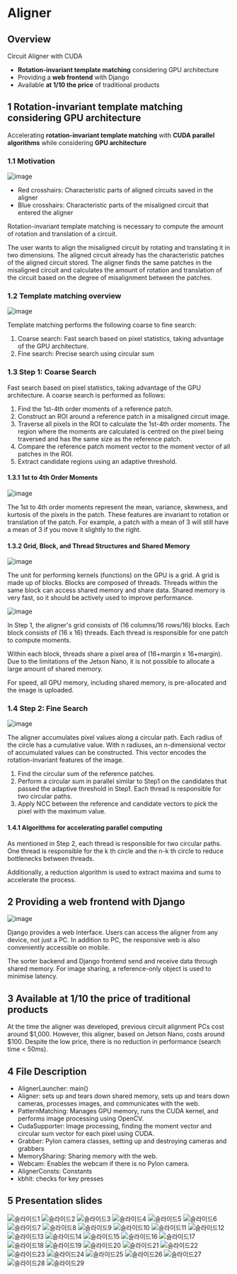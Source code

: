 # Aligner
## Overview
Circuit Aligner with CUDA
- **Rotation-invariant template matching** considering GPU architecture
- Providing a **web frontend** with Django
- Available **at 1/10 the price** of traditional products

## 1 Rotation-invariant template matching considering GPU architecture
Accelerating **rotation-invariant template matching** with **CUDA parallel algorithms** while considering **GPU architecture**

### 1.1 Motivation
![image](https://github.com/ChoiSeongHo-h/Aligner/assets/72921481/8637c327-4f86-447e-9f36-2d58a526a526)
- Red crosshairs: Characteristic parts of aligned circuits saved in the aligner
- Blue crosshairs: Characteristic parts of the misaligned circuit that entered the aligner

Rotation-invariant template matching is necessary to compute the amount of rotation and translation of a circuit. 

The user wants to align the misaligned circuit by rotating and translating it in two dimensions. The aligned circuit already has the characteristic patches of the aligned circuit stored. The aligner finds the same patches in the misaligned circuit and calculates the amount of rotation and translation of the circuit based on the degree of misalignment between the patches.

### 1.2 Template matching overview
![image](https://github.com/ChoiSeongHo-h/Aligner/assets/72921481/b12f0802-473a-4d2d-ae37-5b8a19c2a0fb)

Template matching performs the following coarse to fine search:
1. Coarse search: Fast search based on pixel statistics, taking advantage of the GPU architecture.
2. Fine search: Precise search using circular sum

### 1.3 Step 1: Coarse Search
Fast search based on pixel statistics, taking advantage of the GPU architecture.
A coarse search is performed as follows:
1. Find the 1st-4th order moments of a reference patch.
2. Construct an ROI around a reference patch in a misaligned circuit image.
3. Traverse all pixels in the ROI to calculate the 1st-4th order moments. The region where the moments are calculated is centred on the pixel being traversed and has the same size as the reference patch.
4. Compare the reference patch moment vector to the moment vector of all patches in the ROI.
5. Extract candidate regions using an adaptive threshold.

#### 1.3.1 1st to 4th Order Moments
![image](https://github.com/ChoiSeongHo-h/Aligner/assets/72921481/766b1c7f-d576-4d15-894c-78d1a3e3f256)

The 1st to 4th order moments represent the mean, variance, skewness, and kurtosis of the pixels in the patch. These features are invariant to rotation or translation of the patch. For example, a patch with a mean of 3 will still have a mean of 3 if you move it slightly to the right.


#### 1.3.2 Grid, Block, and Thread Structures and Shared Memory
![image](https://github.com/ChoiSeongHo-h/Aligner/assets/72921481/4a4fddc5-d8ab-4ac8-9759-01fb8f81bb24)

The unit for performing kernels (functions) on the GPU is a grid. A grid is made up of blocks. Blocks are composed of threads. Threads within the same block can access shared memory and share data. Shared memory is very fast, so it should be actively used to improve performance.

![image](https://github.com/ChoiSeongHo-h/Aligner/assets/72921481/7eb25eff-6ea2-4bc0-9c91-f6c010b5384f)


In Step 1, the aligner's grid consists of (16 columns/16 rows/16) blocks. Each block consists of (16 x 16) threads. Each thread is responsible for one patch to compute moments.

Within each block, threads share a pixel area of (16+margin x 16+margin). Due to the limitations of the Jetson Nano, it is not possible to allocate a large amount of shared memory.

For speed, all GPU memory, including shared memory, is pre-allocated and the image is uploaded.

### 1.4 Step 2: Fine Search
![image](https://github.com/ChoiSeongHo-h/Aligner/assets/72921481/9043638e-e927-44c6-80f0-1a1472cf250d)

The aligner accumulates pixel values along a circular path. Each radius of the circle has a cumulative value. With n radiuses, an n-dimensional vector of accumulated values can be constructed. This vector encodes the rotation-invariant features of the image.

1. Find the circular sum of the reference patches.
2. Perform a circular sum in parallel similar to Step1 on the candidates that passed the adaptive threshold in Step1. Each thread is responsible for two circular paths.
3. Apply NCC between the reference and candidate vectors to pick the pixel with the maximum value.

#### 1.4.1 Algorithms for accelerating parallel computing
As mentioned in Step 2, each thread is responsible for two circular paths. One thread is responsible for the k th circle and the n-k th circle to reduce bottlenecks between threads.

Additionally, a reduction algorithm is used to extract maxima and sums to accelerate the process.

## 2 Providing a web frontend with Django
![image](https://github.com/ChoiSeongHo-h/Aligner/assets/72921481/ef185b03-c6a6-4db1-aed5-9baf36ac70ea)

Django provides a web interface. Users can access the aligner from any device, not just a PC. In addition to PC, the responsive web is also conveniently accessible on mobile.

The sorter backend and Django frontend send and receive data through shared memory. For image sharing, a reference-only object is used to minimise latency.

## 3 Available at 1/10 the price of traditional products

At the time the aligner was developed, previous circuit alignment PCs cost around $1,000. However, this aligner, based on Jetson Nano, costs around $100. Despite the low price, there is no reduction in performance (search time < 50ms).

## 4 File Description
- AlignerLauncher: main()
- Aligner: sets up and tears down shared memory, sets up and tears down cameras, processes images, and communicates with the web.
- PatternMatching: Manages GPU memory, runs the CUDA kernel, and performs image processing using OpenCV.
- CudaSupporter: Image processing, finding the moment vector and circular sum vector for each pixel using CUDA.
- Grabber: Pylon camera classes, setting up and destroying cameras and grabbers
- MemorySharing: Sharing memory with the web.
- Webcam: Enables the webcam if there is no Pylon camera.
- AlignerConsts: Constants
- kbhit: checks for key presses

## 5 Presentation slides


![슬라이드1](https://user-images.githubusercontent.com/72921481/131960995-5ba56429-e7fe-4ef9-8433-94862865c6be.JPG)
![슬라이드2](https://user-images.githubusercontent.com/72921481/131961001-6ca9769a-fae9-4a34-9a41-63c38e88da90.JPG)
![슬라이드3](https://user-images.githubusercontent.com/72921481/131961003-2bf304bd-980c-4aea-9447-1a54c5ed4f94.JPG)
![슬라이드4](https://user-images.githubusercontent.com/72921481/131961005-48bc1803-9df0-461d-b561-c93189b2201a.JPG)
![슬라이드5](https://user-images.githubusercontent.com/72921481/131961006-96c288f3-e933-4f10-8d35-ebac8d3bbbb6.JPG)
![슬라이드6](https://user-images.githubusercontent.com/72921481/131961009-8324bc10-7dae-4cf0-9a43-3b895614e53f.JPG)
![슬라이드7](https://user-images.githubusercontent.com/72921481/131961012-63a01cf2-4155-4fa9-9423-0bc3528b6042.JPG)
![슬라이드8](https://user-images.githubusercontent.com/72921481/131961016-9677104e-3bfd-429c-b351-76f46f3cf2e4.JPG)
![슬라이드9](https://user-images.githubusercontent.com/72921481/131961018-8d8362d5-d8b5-430c-82e9-8b94c9c1f200.JPG)
![슬라이드10](https://user-images.githubusercontent.com/72921481/131961020-4e01cf49-7686-4e93-b87c-bdc06085be91.JPG)
![슬라이드11](https://user-images.githubusercontent.com/72921481/131961021-a854689f-577d-4b42-ae11-0106bbaaf9ba.JPG)
![슬라이드12](https://user-images.githubusercontent.com/72921481/131961023-018390a5-1981-44b0-8a51-6b4c61994834.JPG)
![슬라이드13](https://user-images.githubusercontent.com/72921481/131961026-6a993d25-f914-4589-ad69-c773225d8eb1.JPG)
![슬라이드14](https://user-images.githubusercontent.com/72921481/131961028-05dd43e5-cbbe-4649-a4e4-d02e18c3ffe0.JPG)
![슬라이드15](https://user-images.githubusercontent.com/72921481/131961030-be76dff9-fc5d-48d3-a69d-51ae0df26d87.JPG)
![슬라이드16](https://user-images.githubusercontent.com/72921481/131961032-7e6eca95-6c14-46b0-8f75-b837cc8e9b3c.JPG)
![슬라이드17](https://user-images.githubusercontent.com/72921481/131961033-948bfc79-f99c-4447-ba83-4e6d714e62a1.JPG)
![슬라이드18](https://user-images.githubusercontent.com/72921481/131961034-fee1f6de-40f6-4b6d-8d70-b7c87f9dacae.JPG)
![슬라이드19](https://user-images.githubusercontent.com/72921481/131961036-37206b1c-94ba-4282-8ef0-0fb0357b4396.JPG)
![슬라이드20](https://user-images.githubusercontent.com/72921481/131961039-57cb19f2-ef97-403e-91a4-bff7d6d44a86.JPG)
![슬라이드21](https://user-images.githubusercontent.com/72921481/131961040-9c2c5179-f6c2-4db6-aff9-d8eca6f9d791.JPG)
![슬라이드22](https://user-images.githubusercontent.com/72921481/131961041-6b7295b1-59d2-41c5-b728-b92490a04008.JPG)
![슬라이드23](https://user-images.githubusercontent.com/72921481/131961046-3d1517c2-418d-4c0d-a914-29bafb061ed6.JPG)
![슬라이드24](https://user-images.githubusercontent.com/72921481/131961048-26a8f6ee-f79b-4962-aa33-15bfde31ed4c.JPG)
![슬라이드25](https://user-images.githubusercontent.com/72921481/131961050-67d683dd-bff9-4a9e-a5d5-dd0c161353d5.JPG)
![슬라이드26](https://user-images.githubusercontent.com/72921481/131961052-545da30d-5d11-4cbf-a2de-c5a488e7b47b.JPG)
![슬라이드27](https://user-images.githubusercontent.com/72921481/131961903-39c26955-3a64-4157-ae3c-486d2d423800.JPG)
![슬라이드28](https://user-images.githubusercontent.com/72921481/131961904-7a07db63-4818-4cdf-bc60-045b2390aeb7.JPG)
![슬라이드29](https://user-images.githubusercontent.com/72921481/131961907-ce865d66-367b-4971-9832-0fa5dd292406.JPG)

